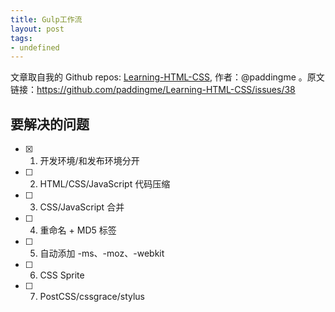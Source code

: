 ```yaml
---
title: Gulp工作流
layout: post
tags:
- undefined
---
```



 文章取自我的 Github  repos: [Learning-HTML-CSS](https://github.com/paddingme/Learning-HTML-CSS), 作者：@paddingme 。原文链接：https://github.com/paddingme/Learning-HTML-CSS/issues/38

## 要解决的问题

- [x] 1. 开发环境/和发布环境分开
- [ ] 2. HTML/CSS/JavaScript 代码压缩
- [ ] 3. CSS/JavaScript 合并
- [ ] 4. 重命名 + MD5 标签
- [ ] 5. 自动添加 -ms、-moz、-webkit
- [ ] 6. CSS Sprite 
- [ ] 7. PostCSS/cssgrace/stylus

